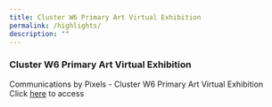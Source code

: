 ```yaml
---
title: Cluster W6 Primary Art Virtual Exhibition
permalink: /highlights/
description: ""
---
```


### Cluster W6 Primary Art Virtual Exhibition

Communications by Pixels - Cluster W6 Primary Art Virtual Exhibition <br>
Click [here](https://www.artsteps.com/view/60b0706a4c77f09c931cecdf) to access